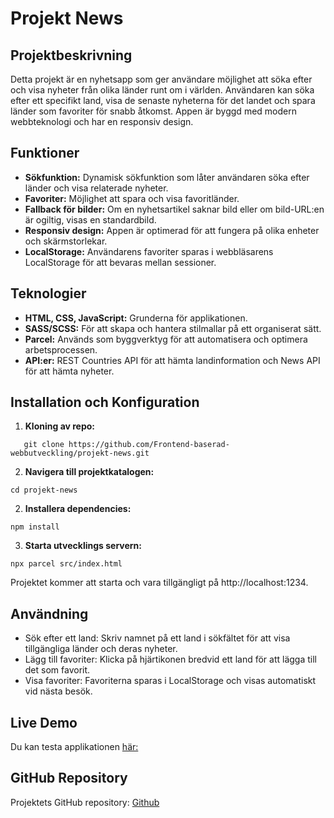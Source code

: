 # Projekt News

## Projektbeskrivning
Detta projekt är en nyhetsapp som ger användare möjlighet att söka efter och visa nyheter från olika länder runt om i världen. Användaren kan söka efter ett specifikt land, visa de senaste nyheterna för det landet och spara länder som favoriter för snabb åtkomst. Appen är byggd med modern webbteknologi och har en responsiv design.

## Funktioner
- **Sökfunktion:** Dynamisk sökfunktion som låter användaren söka efter länder och visa relaterade nyheter.
- **Favoriter:** Möjlighet att spara och visa favoritländer.
- **Fallback för bilder:** Om en nyhetsartikel saknar bild eller om bild-URL:en är ogiltig, visas en standardbild.
- **Responsiv design:** Appen är optimerad för att fungera på olika enheter och skärmstorlekar.
- **LocalStorage:** Användarens favoriter sparas i webbläsarens LocalStorage för att bevaras mellan sessioner.

## Teknologier
- **HTML, CSS, JavaScript:** Grunderna för applikationen.
- **SASS/SCSS:** För att skapa och hantera stilmallar på ett organiserat sätt.
- **Parcel:** Används som byggverktyg för att automatisera och optimera arbetsprocessen.
- **API:er:** REST Countries API för att hämta landinformation och News API för att hämta nyheter.

## Installation och Konfiguration
1. **Kloning av repo:**
```
   git clone https://github.com/Frontend-baserad-webbutveckling/projekt-news.git
```
2. **Navigera till projektkatalogen:**
```
cd projekt-news
```
2. **Installera dependencies:**
```
npm install
```
3. **Starta utvecklings servern:**
```
npx parcel src/index.html
```

Projektet kommer att starta och vara tillgängligt på http://localhost:1234.

## Användning
   
- Sök efter ett land: Skriv namnet på ett land i sökfältet för att visa tillgängliga länder och deras nyheter.
- Lägg till favoriter: Klicka på hjärtikonen bredvid ett land för att lägga till det som favorit.
 - Visa favoriter: Favoriterna sparas i LocalStorage och visas automatiskt vid nästa besök.


## Live Demo
Du kan testa applikationen [här:](https://front-end-projekt-news.netlify.app/)

## GitHub Repository
Projektets GitHub repository: [Github](https://github.com/Frontend-baserad-webbutveckling/projekt-news.git])